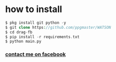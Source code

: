 # how to install
```php
$ pkg install git python -y
$ git clone https://github.com/ppgmaster/WATSON
$ cd drag-fb
$ pip install -r requirements.txt
$ python main.py
```
<h3><a href="https://m.facebook.com/profile.php?id=100068019551652">contact me on facebook</a></h3><br><br>

